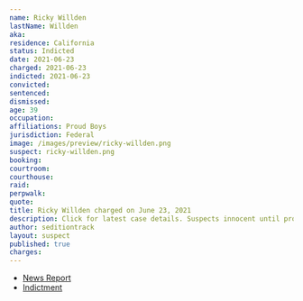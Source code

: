 ```yaml
---
name: Ricky Willden
lastName: Willden
aka:
residence: California
status: Indicted
date: 2021-06-23
charged: 2021-06-23
indicted: 2021-06-23
convicted:
sentenced:
dismissed:
age: 39
occupation:
affiliations: Proud Boys
jurisdiction: Federal
image: /images/preview/ricky-willden.png
suspect: ricky-willden.png
booking:
courtroom:
courthouse:
raid:
perpwalk:
quote:
title: Ricky Willden charged on June 23, 2021
description: Click for latest case details. Suspects innocent until proven guilty.
author: seditiontrack
layout: suspect
published: true
charges:
---
```

- [News Report](https://sacramento.cbslocal.com/2021/06/30/ricky-christopher-willden-oakhurst-capitol-riot-arrest/)
- [Indictment](https://www.justice.gov/usao-dc/case-multi-defendant/file/1407976/download)
